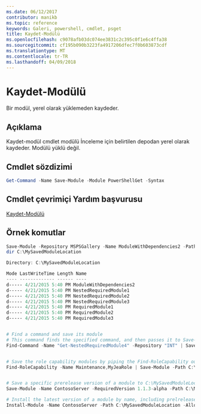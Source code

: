 ```yaml
---
ms.date: 06/12/2017
contributor: manikb
ms.topic: reference
keywords: Galeri, powershell, cmdlet, psget
title: Kaydet-Modülü
ms.openlocfilehash: c9078afb03dc074ee3831c2c395c0f1e6c4ffa38
ms.sourcegitcommit: cf195b090b3223fa4917206dfec7f0b603873cdf
ms.translationtype: MT
ms.contentlocale: tr-TR
ms.lasthandoff: 04/09/2018
---
```

# <a name="save-module"></a>Kaydet-Modülü

Bir modül, yerel olarak yüklemeden kaydeder.

## <a name="description"></a>Açıklama

Kaydet-modül cmdlet modülü İnceleme için belirtilen depodan yerel olarak kaydeder. Modülü yüklü değil.

## <a name="cmdlet-syntax"></a>Cmdlet sözdizimi
```powershell
Get-Command -Name Save-Module -Module PowerShellGet -Syntax
```

## <a name="cmdlet-online-help-reference"></a>Cmdlet çevrimiçi Yardım başvurusu

[Kaydet-Modülü](http://go.microsoft.com/fwlink/?LinkId=531351)

## <a name="example-commands"></a>Örnek komutlar

```powershell
Save-Module -Repository MSPSGallery -Name ModuleWithDependencies2 -Path C:\MySavedModuleLocation
dir C:\MySavedModuleLocation

Directory: C:\MySavedModuleLocation

Mode LastWriteTime Length Name
---- ------------- ------ ----
d----- 4/21/2015 5:40 PM ModuleWithDependencies2
d----- 4/21/2015 5:40 PM NestedRequiredModule1
d----- 4/21/2015 5:40 PM NestedRequiredModule2
d----- 4/21/2015 5:40 PM NestedRequiredModule3
d----- 4/21/2015 5:40 PM RequiredModule1
d----- 4/21/2015 5:40 PM RequiredModule2
d----- 4/21/2015 5:40 PM RequiredModule3


# Find a command and save its module
# This command finds the specified command, and then passes it to Save-Module to save it to the C:\temp folder.
Find-Command -Name "Get-NestedRequiredModule4" -Repository "INT" | Save-Module -Path "C:\temp\" -Verbose


# Save the role capability modules by piping the Find-RoleCapability output to Save-Module cmdlet.
Find-RoleCapability -Name Maintenance,MyJeaRole | Save-Module -Path C:\MyModulesPath


# Save a specific prerelease version of a module to C:\MySavedModuleLocation
Save-Module -Name ContosoServer -RequiredVersion 1.1.3-alpha -Path C:\MySavedModuleLocation -AllowPrerelease

# Install the latest version of a module by name, including prelrelease versions if one exists
Install-Module -Name ContosoServer -Path C:\MySavedModuleLocation -AllowPrerelease



```